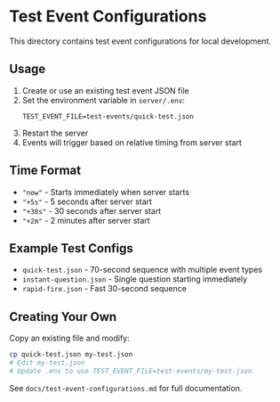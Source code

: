 # Test Event Configurations

This directory contains test event configurations for local development.

## Usage

1. Create or use an existing test event JSON file
2. Set the environment variable in `server/.env`:
   ```
   TEST_EVENT_FILE=test-events/quick-test.json
   ```
3. Restart the server
4. Events will trigger based on relative timing from server start

## Time Format

- `"now"` - Starts immediately when server starts
- `"+5s"` - 5 seconds after server start
- `"+30s"` - 30 seconds after server start
- `"+2m"` - 2 minutes after server start

## Example Test Configs

- `quick-test.json` - 70-second sequence with multiple event types
- `instant-question.json` - Single question starting immediately
- `rapid-fire.json` - Fast 30-second sequence

## Creating Your Own

Copy an existing file and modify:
```bash
cp quick-test.json my-test.json
# Edit my-test.json
# Update .env to use TEST_EVENT_FILE=test-events/my-test.json
```

See `docs/test-event-configurations.md` for full documentation.
